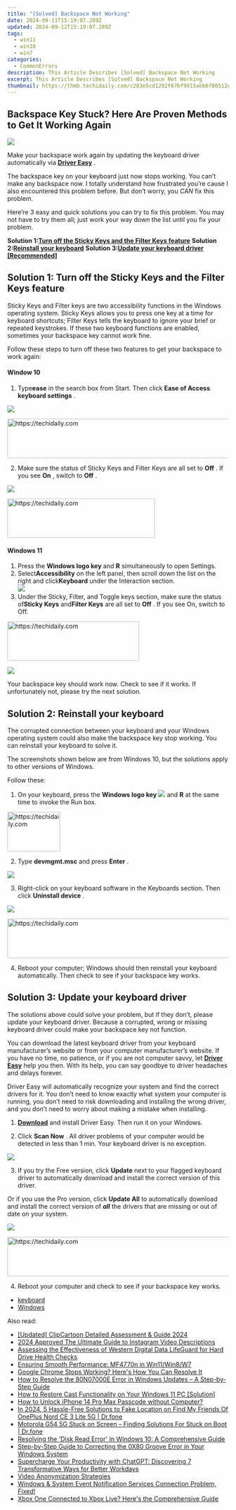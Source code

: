 ```yaml
---
title: "[Solved] Backspace Not Working"
date: 2024-09-11T15:19:07.289Z
updated: 2024-09-12T15:19:07.289Z
tags:
  - win11
  - win10
  - win7
categories:
  - CommonErrors
description: This Article Describes [Solved] Backspace Not Working
excerpt: This Article Describes [Solved] Backspace Not Working
thumbnail: https://thmb.techidaily.com/c283e5cd1292f67bf9915abb6f80512d4b71e72814dc3723834abc073685ea0d.jpg
---
```


## Backspace Key Stuck? Here Are Proven Methods to Get It Working Again

![](https://images.drivereasy.com/wp-content/uploads/2017/11/img_5a0655f1dbae0.jpg)

 Make your backspace work again by updating the keyboard driver automatically via **[Driver Easy](https://tools.techidaily.com/drivereasy/download/)**  .

 The backspace key on your keyboard just now stops working. You can’t make any backspace now. I totally understand how frustrated you’re cause I also encountered this problem before. But don’t worry, you _CAN_  fix this problem.

 Here’re 3 easy and quick solutions you can try to fix this problem. You may not have to try them all; just work your way down the list until you fix your problem.

 **Solution 1:[Turn off the Sticky Keys and the Filter Keys feature](#solution1)**
 **Solution 2:[Reinstall your keyboard](#solution2)**
 **Solution 3:[Update your keyboard driver \[Recommended\]](#solution3)**

## Solution 1: Turn off the Sticky Keys and the Filter Keys feature

 Sticky Keys and Filter keys are two accessibility functions in the Windows operating system. Sticky Keys allows you to press one key at a time for keyboard shortcuts; Filter Keys tells the keyboard to ignore your brief or repeated keystrokes. If these two keyboard functions are enabled, sometimes your backspace key cannot work fine.

 Follow these steps to turn off these two features to get your backspace to work again:

#### Window 10

 1) Type**ease** in the search box from Start. Then click **Ease of Access keyboard settings** .

![](https://images.drivereasy.com/wp-content/uploads/2017/11/img_5a0677fb8600d.png)

<!-- affiliate ads begin -->
<a href="https://unicoeye.pxf.io/c/5597632/2134221/18498" target="_top" id="2134221">
  <img src="//a.impactradius-go.com/display-ad/18498-2134221" border="0" alt="https://techidaily.com" width="728" height="90"/>
</a>
<img height="0" width="0" src="https://unicoeye.pxf.io/i/5597632/2134221/18498" style="position:absolute;visibility:hidden;" border="0" />
<!-- affiliate ads end -->

 2) Make sure the status of Sticky Keys and Filter Keys are all set to **Off** . If you see **On** , switch to **Off** .

![](https://images.drivereasy.com/wp-content/uploads/2017/11/img_5a067818b6a47.jpg)

<!-- affiliate ads begin -->
<a href="https://aligracehair.sjv.io/c/5597632/2115948/19272" target="_top" id="2115948">
  <img src="//a.impactradius-go.com/display-ad/19272-2115948" border="0" alt="https://techidaily.com" width="336" height="90"/>
</a>
<img height="0" width="0" src="https://aligracehair.sjv.io/i/5597632/2115948/19272" style="position:absolute;visibility:hidden;" border="0" />
<!-- affiliate ads end -->

#### Windows 11

1. Press the **Windows logo key**  and **R**  simultaneously to open Settings.
2. Select**Accessibility** on the left panel, then scroll down the list on the right and click**Keyboard** under the Interaction section.  
![](https://www.drivereasy.com/wp-content/uploads/2017/11/win11-sticky-key1.jpg)
3. Under the Sticky, Filter, and Toggle keys section, make sure the status of**Sticky Keys** and**Filter Keys** are all set to **Off** . If you see On, switch to Off.  

<!-- affiliate ads begin -->
<a href="https://aligracehair.sjv.io/c/5597632/2115916/19272" target="_top" id="2115916">
  <img src="//a.impactradius-go.com/display-ad/19272-2115916" border="0" alt="https://techidaily.com" width="300" height="90"/>
</a>
<img height="0" width="0" src="https://aligracehair.sjv.io/i/5597632/2115916/19272" style="position:absolute;visibility:hidden;" border="0" />
<!-- affiliate ads end -->

![](https://www.drivereasy.com/wp-content/uploads/2017/11/win11-sticky-key2.jpg)

 Your backspace key should work now. Check to see if it works. If unfortunately not, please try the next solution.

## Solution 2: Reinstall your keyboard

 The corrupted connection between your keyboard and your Windows operating system could also make the backspace key stop working. You can reinstall your keyboard to solve it.

 The screenshots shown below are from Windows 10, but the solutions apply to other versions of Windows.

Follow these:

 1) On your keyboard, press the   **Windows logo key ![](https://images.drivereasy.com/wp-content/uploads/2017/11/win-key-1.png)**  and **R**  at the same time to invoke the Run box.

<!-- affiliate ads begin -->
<a href="https://aligracehair.sjv.io/c/5597632/2135350/19272" target="_top" id="2135350">
  <img src="//a.impactradius-go.com/display-ad/19272-2135350" border="0" alt="https://techidaily.com" width="120" height="90"/>
</a>
<img height="0" width="0" src="https://aligracehair.sjv.io/i/5597632/2135350/19272" style="position:absolute;visibility:hidden;" border="0" />
<!-- affiliate ads end -->

 2) Type **devmgmt.msc**  and press **Enter** .

![](https://images.drivereasy.com/wp-content/uploads/2017/11/img_5a066acd62fb2.png)

 3) Right-click on your keyboard software in the Keyboards section. Then click **Uninstall device** .

![](https://images.drivereasy.com/wp-content/uploads/2017/11/img_5a066e71dd09a.png)

<!-- affiliate ads begin -->
<a href="https://ephamedtechinc.pxf.io/c/5597632/2137212/26400" target="_top" id="2137212">
  <img src="//a.impactradius-go.com/display-ad/26400-2137212" border="0" alt="https://techidaily.com" width="728" height="90"/>
</a>
<img height="0" width="0" src="https://ephamedtechinc.pxf.io/i/5597632/2137212/26400" style="position:absolute;visibility:hidden;" border="0" />
<!-- affiliate ads end -->

 4) Reboot your computer; Windows should then reinstall your keyboard automatically. Then check to see if your backspace key works.

## Solution 3: Update your keyboard driver

 The solutions above could solve your problem, but if they don’t, please update your keyboard driver. Because a corrupted, wrong or missing keyboard driver could make your backspace key not function.

 You can  download the latest keyboard driver from your keyboard manufacturer’s website or from your computer manufacturer’s website. If you have no time, no patience, or if you are not computer savvy, let **[Driver Easy](https://tools.techidaily.com/drivereasy/download/)**  help you then. With its help, you can say goodbye to driver headaches and delays forever.

 Driver Easy will automatically recognize your system and find the correct drivers for it. You don’t need to know exactly what system your computer is running, you don’t need to risk downloading and installing the wrong driver, and you don’t need to worry about making a mistake when installing.

 1) **[Download](https://tools.techidaily.com/drivereasy/download/)**   and install Driver Easy. Then run it on your Windows.

 2) Click **Scan Now** . All driver problems of your computer would be detected in less than 1 min. Your keyboard driver is no exception.

![](https://images.drivereasy.com/wp-content/uploads/2017/11/img_5a06730e567d8.jpg)

 3) If you try the Free version, click **Update**  next to your flagged keyboard driver to automatically download and install the correct version of this driver.

 Or if you use the Pro version, click **Update All**  to automatically download and install the correct version of **_all_** the drivers that are missing or out of date on your system.

![](https://images.drivereasy.com/wp-content/uploads/2017/11/img_5a0673b1aeb6b.jpg)

<!-- affiliate ads begin -->
<a href="https://appsumo.8odi.net/c/5597632/2137412/7443" target="_top" id="2137412">
  <img src="//a.impactradius-go.com/display-ad/7443-2137412" border="0" alt="https://techidaily.com" width="728" height="90"/>
</a>
<img height="0" width="0" src="https://appsumo.8odi.net/i/5597632/2137412/7443" style="position:absolute;visibility:hidden;" border="0" />
<!-- affiliate ads end -->

4) Reboot your computer and check to see if your backspace key works.

* [keyboard](https://bellelily.pxf.io/m5azgm)
* [Windows](https://tools.techidaily.com/drivereasy/download/)

<ins class="adsbygoogle"
     style="display:block"
     data-ad-format="autorelaxed"
     data-ad-client="ca-pub-7571918770474297"
     data-ad-slot="1223367746"></ins>

<ins class="adsbygoogle"
     style="display:block"
     data-ad-client="ca-pub-7571918770474297"
     data-ad-slot="8358498916"
     data-ad-format="auto"
     data-full-width-responsive="true"></ins>

<span class="atpl-alsoreadstyle">Also read:</span>
<div><ul>
<li><a href="https://vp-tips.techidaily.com/updated-clipcartoon-detailed-assessment-and-guide-2024/"><u>[Updated] ClipCartoon Detailed Assessment & Guide 2024</u></a></li>
<li><a href="https://instagram-clips.techidaily.com/2024-approved-the-ultimate-guide-to-instagram-video-descriptions/"><u>2024 Approved The Ultimate Guide to Instagram Video Descriptions</u></a></li>
<li><a href="https://tech-recovery.techidaily.com/assessing-the-effectiveness-of-western-digital-data-lifeguard-for-hard-drive-health-checks/"><u>Assessing the Effectiveness of Western Digital Data LifeGuard for Hard Drive Health Checks</u></a></li>
<li><a href="https://printer-issues.techidaily.com/ensuring-smooth-performance-mf4770n-in-win11win8w7/"><u>Ensuring Smooth Performance: MF4770n in Win11/Win8/W7</u></a></li>
<li><a href="https://win-howtos.techidaily.com/google-chrome-stops-working-heres-how-you-can-resolve-it/"><u>Google Chrome Stops Working? Here's How You Can Resolve It</u></a></li>
<li><a href="https://win-howtos.techidaily.com/how-to-resolve-the-80n07000e-error-in-windows-updates-a-step-by-step-guide/"><u>How to Resolve the 80N07000E Error in Windows Updates – A Step-by-Step Guide</u></a></li>
<li><a href="https://win-howtos.techidaily.com/how-to-restore-cast-functionality-on-your-windows-11-pc-solution/"><u>How to Restore Cast Functionality on Your Windows 11 PC [Solution]</u></a></li>
<li><a href="https://ios-unlock.techidaily.com/how-to-unlock-iphone-14-pro-max-passcode-without-computer-by-drfone-ios/"><u>How to Unlock iPhone 14 Pro Max Passcode without Computer?</u></a></li>
<li><a href="https://fake-location.techidaily.com/in-2024-5-hassle-free-solutions-to-fake-location-on-find-my-friends-of-oneplus-nord-ce-3-lite-5g-drfone-by-drfone-virtual-android/"><u>In 2024, 5 Hassle-Free Solutions to Fake Location on Find My Friends Of OnePlus Nord CE 3 Lite 5G | Dr.fone</u></a></li>
<li><a href="https://fix-guide.techidaily.com/motorola-g54-5g-stuck-on-screen-finding-solutions-for-stuck-on-boot-drfone-by-drfone-fix-android-problems-fix-android-problems/"><u>Motorola G54 5G Stuck on Screen – Finding Solutions For Stuck on Boot | Dr.fone</u></a></li>
<li><a href="https://win-howtos.techidaily.com/resolving-the-disk-read-error-in-windows-10-a-comprehensive-guide/"><u>Resolving the 'Disk Read Error' In Windows 10: A Comprehensive Guide</u></a></li>
<li><a href="https://win-howtos.techidaily.com/step-by-step-guide-to-correcting-the-0x80-groove-error-in-your-windows-system/"><u>Step-by-Step Guide to Correcting the 0X80 Groove Error in Your Windows System</u></a></li>
<li><a href="https://tech-haven.techidaily.com/supercharge-your-productivity-with-chatgpt-discovering-7-transformative-ways-for-better-workdays/"><u>Supercharge Your Productivity with ChatGPT: Discovering 7 Transformative Ways for Better Workdays</u></a></li>
<li><a href="https://screen-sharing-recording.techidaily.com/video-anonymization-strategies/"><u>Video Anonymization Strategies</u></a></li>
<li><a href="https://win-howtos.techidaily.com/windows-and-system-event-notification-services-connection-problem-fixed/"><u>Windows & System Event Notification Services Connection Problem, Fixed!</u></a></li>
<li><a href="https://win-howtos.techidaily.com/xbox-one-connected-to-xbox-live-heres-the-comprehensive-guide/"><u>Xbox One Connected to Xbox Live? Here's the Comprehensive Guide</u></a></li>
</ul></div>

